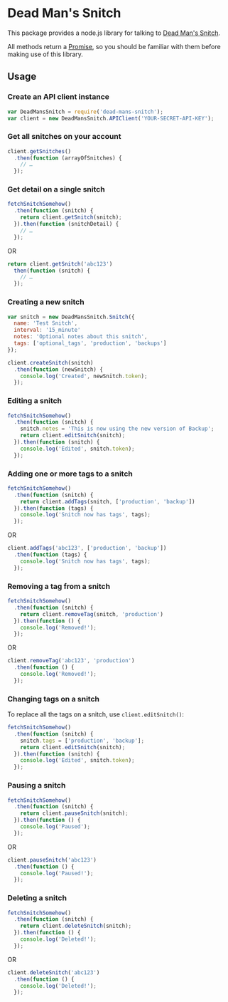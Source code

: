 # Dead Man's Snitch

This package provides a node.js library for talking to [Dead Man's Snitch](https://deadmanssnitch.com).

All methods return a [Promise](http://wiki.commonjs.org/wiki/Promises/A), so you should be familiar with them before making use of this library.

## Usage

### Create an API client instance

```js
var DeadMansSnitch = require('dead-mans-snitch');
var client = new DeadMansSnitch.APIClient('YOUR-SECRET-API-KEY');
```

### Get all snitches on your account

```js
client.getSnitches()
  .then(function (arrayOfSnitches) {
    // …
  });
```

### Get detail on a single snitch

```js
fetchSnitchSomehow()
  .then(function (snitch) {
    return client.getSnitch(snitch);
  }).then(function (snitchDetail) {
    // …
  });
```

OR

```js
return client.getSnitch('abc123')
  then(function (snitch) {
    // …
  });
```

### Creating a new snitch

```js
var snitch = new DeadMansSnitch.Snitch({
  name: 'Test Snitch',
  interval: '15_minute'
  notes: 'Optional notes about this snitch',
  tags: ['optional_tags', 'production', 'backups']
});

client.createSnitch(snitch)
  .then(function (newSnitch) {
    console.log('Created', newSnitch.token);
  });
```

### Editing a snitch

```js
fetchSnitchSomehow()
  .then(function (snitch) {
    snitch.notes = 'This is now using the new version of Backup';
    return client.editSnitch(snitch);
  }).then(function (snitch) {
    console.log('Edited', snitch.token);
  });
```

### Adding one or more tags to a snitch

```js
fetchSnitchSomehow()
  .then(function (snitch) {
    return client.addTags(snitch, ['production', 'backup'])
  }).then(function (tags) {
    console.log('Snitch now has tags', tags);
  });
```

OR

```js
client.addTags('abc123', ['production', 'backup'])
  .then(function (tags) {
    console.log('Snitch now has tags', tags);
  });
```

### Removing a tag from a snitch

```js
fetchSnitchSomehow()
  .then(function (snitch) {
    return client.removeTag(snitch, 'production')
  }).then(function () {
    console.log('Removed!');
  });
```

OR

```js
client.removeTag('abc123', 'production')
  .then(function () {
    console.log('Removed!');
  });
```

### Changing tags on a snitch

To replace all the tags on a snitch, use `client.editSnitch()`:

```js
fetchSnitchSomehow()
  .then(function (snitch) {
    snitch.tags = ['production', 'backup'];
    return client.editSnitch(snitch);
  }).then(function (snitch) {
    console.log('Edited', snitch.token);
  });
```

### Pausing a snitch

```js
fetchSnitchSomehow()
  .then(function (snitch) {
    return client.pauseSnitch(snitch);
  }).then(function () {
    console.log('Paused');
  });
```

OR

```js
client.pauseSnitch('abc123')
  .then(function () {
    console.log('Paused!');
  });
```

### Deleting a snitch

```js
fetchSnitchSomehow()
  .then(function (snitch) {
    return client.deleteSnitch(snitch);
  }).then(function () {
    console.log('Deleted!');
  });
```

OR

```js
client.deleteSnitch('abc123')
  .then(function () {
    console.log('Deleted!');
  });
```
